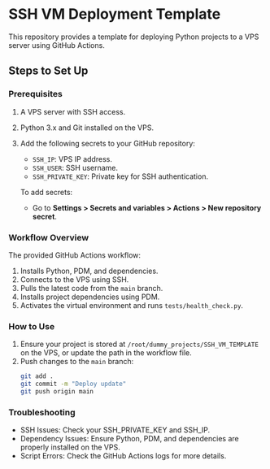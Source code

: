# SSH VM Deployment Template

This repository provides a template for deploying Python projects to a VPS server using GitHub Actions.

## Steps to Set Up

### Prerequisites
1. A VPS server with SSH access.
2. Python 3.x and Git installed on the VPS.
3. Add the following secrets to your GitHub repository:
   - `SSH_IP`: VPS IP address.
   - `SSH_USER`: SSH username.
   - `SSH_PRIVATE_KEY`: Private key for SSH authentication.

   To add secrets:
   - Go to **Settings > Secrets and variables > Actions > New repository secret**.

### Workflow Overview
The provided GitHub Actions workflow:
1. Installs Python, PDM, and dependencies.
2. Connects to the VPS using SSH.
3. Pulls the latest code from the `main` branch.
4. Installs project dependencies using PDM.
5. Activates the virtual environment and runs `tests/health_check.py`.

### How to Use
1. Ensure your project is stored at `/root/dummy_projects/SSH_VM_TEMPLATE` on the VPS, or update the path in the workflow file.
2. Push changes to the `main` branch:
   ```bash
   git add .
   git commit -m "Deploy update"
   git push origin main

### Troubleshooting
- SSH Issues: Check your SSH_PRIVATE_KEY and SSH_IP.
- Dependency Issues: Ensure Python, PDM, and dependencies are properly installed on the VPS.
- Script Errors: Check the GitHub Actions logs for more details.
